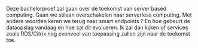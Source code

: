 Deze bachelorproef zal gaan over de toekomst van server based computing. Gaan we stilaan overschakelen naar serverless computing. Met andere woorden keren we terug naar smart endpoints ? En hoe gebeurt de dataopslag vandaag en hoe zal dit evolueren. Ik zal dan kijken of services zoals RDS/Citrix nog evenveel van toepassing zullen zijn naar de toekomst toe.
